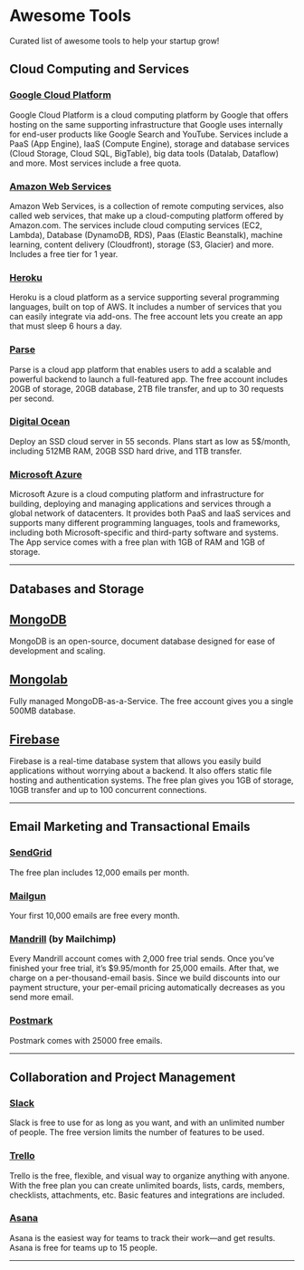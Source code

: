 # Awesome Tools
Curated list of awesome tools to help your startup grow!
## Cloud Computing and Services

### [Google Cloud Platform](https://cloud.google.com/)
Google Cloud Platform is a cloud computing platform by Google that offers hosting on the same supporting infrastructure that Google uses internally for end-user products like Google Search and YouTube. Services include a PaaS (App Engine), IaaS (Compute Engine), storage and database services (Cloud Storage, Cloud SQL, BigTable), big data tools (Datalab, Dataflow) and more. Most services include a free quota.

### [Amazon Web Services](https://aws.amazon.com/)
Amazon Web Services, is a collection of remote computing services, also called web services, that make up a cloud-computing platform offered by Amazon.com. The services include cloud computing services (EC2, Lambda), Database (DynamoDB, RDS), Paas (Elastic Beanstalk), machine learning, content delivery (Cloudfront), storage (S3, Glacier) and more. Includes a free tier for 1 year.

### [Heroku](https://www.heroku.com/)
Heroku is a cloud platform as a service supporting several programming languages, built on top of AWS. It includes a number of services that you can easily integrate via add-ons. The free account lets you create an app that must sleep 6 hours a day.

### [Parse](https://www.parse.com/)
Parse is a cloud app platform that enables users to add a scalable and powerful backend to launch a full-featured app. The free account includes 20GB of storage, 20GB database, 2TB file transfer, and up to 30 requests per second.

### [Digital Ocean](https://www.digitalocean.com/)
Deploy an SSD cloud server in 55 seconds. Plans start as low as 5$/month, including 512MB RAM, 20GB SSD hard drive, and 1TB transfer.

### [Microsoft Azure](https://azure.microsoft.com/)
Microsoft Azure is a cloud computing platform and infrastructure for building, deploying and managing applications and services through a global network of datacenters. It provides both PaaS and IaaS services and supports many different programming languages, tools and frameworks, including both Microsoft-specific and third-party software and systems. The App service comes with a free plan with 1GB of RAM and 1GB of storage.

---

## Databases and Storage

## [MongoDB](https://www.mongodb.org/)
MongoDB is an open-source, document database designed for ease of development and scaling.

## [Mongolab](https://mongolab.com/)
Fully managed MongoDB-as-a-Service. The free account gives you a single 500MB database.

## [Firebase](https://www.firebase.com/)
Firebase is a real-time database system that allows you easily build applications without worrying about a backend. It also offers static file hosting and authentication systems. The free plan gives you 1GB of storage, 10GB transfer and up to 100 concurrent connections.

---

## Email Marketing and Transactional Emails

### [SendGrid](https://sendgrid.com/)
The free plan includes 12,000 emails per month.

### [Mailgun](https://www.mailgun.com/)
Your first 10,000 emails are free every month.

### [Mandrill](http://mandrill.com/) (by Mailchimp)
Every Mandrill account comes with 2,000 free trial sends. Once you’ve finished your free trial, it’s $9.95/month for 25,000 emails. After that, we charge on a per-thousand-email basis. Since we build discounts into our payment structure, your per-email pricing automatically decreases as you send more email.

### [Postmark](https://postmarkapp.com/)
Postmark comes with 25000 free emails.

---

## Collaboration and Project Management 

### [Slack](https://slack.com/)
Slack is free to use for as long as you want, and with an unlimited number of people. The free version limits the number of features to be used.

### [Trello](https://trello.com/)
Trello is the free, flexible, and visual way to organize anything with anyone. With the free plan you can create unlimited boards, lists, cards, members, checklists, attachments, etc. Basic features and integrations are included.

### [Asana](https://asana.com/)
Asana is the easiest way for teams to track their work—and get results. Asana is free for teams up to 15 people.

---

